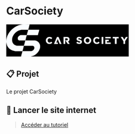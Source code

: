 # CarSociety

<div>
  <img src="img/CarSocietyBanner.png" style="width: 65%;">
</div>

## 📋 Projet

Le projet CarSociety 

## 🚀 Lancer le site internet
> [Accéder au tutoriel](docs/run_website.md)
